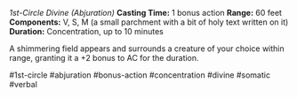 *1st-Circle Divine (Abjuration)*
**Casting Time:** 1 bonus action
**Range:** 60 feet
**Components:** V, S, M (a small parchment with a bit of holy text written on it)
**Duration:** Concentration, up to 10 minutes

A shimmering field appears and surrounds a creature of your choice within range, granting it a +2 bonus to AC for the duration.

#1st-circle #abjuration #bonus-action #concentration #divine #somatic #verbal
